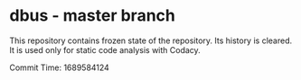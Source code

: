 # dbus - master branch

This repository contains frozen state of the repository.
Its history is cleared. It is used only for static code
analysis with Codacy.

Commit Time: 1689584124